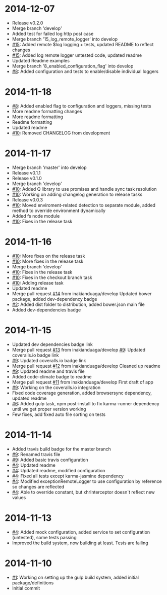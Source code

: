 2014-12-07
==========

  * Release v0.2.0
  * Merge branch 'develop'
  * Added test for failed log http post case
  * Merge branch '15_log_remote_logger' into develop
  * [#15](https://github.com/inakianduaga/angular-remote-logger/issues/15): Added remote $log logging + tests, updated README to reflect changes
  * [#15](https://github.com/inakianduaga/angular-remote-logger/issues/15): Added log remote logger untested code, updated readme
  * Updated Readme examples
  * Merge branch '8_enabled_configuration_flag' into develop
  * [#8](https://github.com/inakianduaga/angular-remote-logger/issues/8): Added configuration and tests to enable/disable individual loggers

2014-11-18
==========

  * [#8](https://github.com/inakianduaga/angular-remote-logger/issues/8): Added enabled flag to configuration and loggers, missing tests
  * More readme formatting changes
  * More readme formatting
  * Readme formatting
  * Updated readme
  * [#10](https://github.com/inakianduaga/angular-remote-logger/issues/10): Removed CHANGELOG from development

2014-11-17
==========

  * Merge branch 'master' into develop
  * Release v0.1.1
  * Release v0.1.0
  * Merge branch 'develop'
  * [#10](https://github.com/inakianduaga/angular-remote-logger/issues/10): Added Q library to use promises and handle sync task resolution
  * [#10](https://github.com/inakianduaga/angular-remote-logger/issues/10): Working on adding changelog generation to release tasks
  * Release v0.0.3
  * [#10](https://github.com/inakianduaga/angular-remote-logger/issues/10): Moved enviroment-related detection to separate module, added method to override environment dynamically
  * Added fs node module
  * [#10](https://github.com/inakianduaga/angular-remote-logger/issues/10): Fixes in the release task

2014-11-16
==========

  * [#10](https://github.com/inakianduaga/angular-remote-logger/issues/10): More fixes on the release task
  * [#10](https://github.com/inakianduaga/angular-remote-logger/issues/10): More fixes in the release task
  * Merge branch 'develop'
  * [#10](https://github.com/inakianduaga/angular-remote-logger/issues/10): Fixes in the release task
  * [#10](https://github.com/inakianduaga/angular-remote-logger/issues/10): Fixes in the checkout branch task
  * [#10](https://github.com/inakianduaga/angular-remote-logger/issues/10): Adding release task
  * Updated readme
  * Merge pull request [#14](https://github.com/inakianduaga/angular-remote-logger/issues/14) from inakianduaga/develop
    Updated bower package, added dev-dependency badge
  * [#2](https://github.com/inakianduaga/angular-remote-logger/issues/2): Added dist folder to distribution, added bower.json main file
  * Added dev-dependencies badge

2014-11-15
==========

  * Updated dev dependencies badge link
  * Merge pull request [#13](https://github.com/inakianduaga/angular-remote-logger/issues/13) from inakianduaga/develop
    [#9](https://github.com/inakianduaga/angular-remote-logger/issues/9): Updated coveralls.io badge link
  * [#9](https://github.com/inakianduaga/angular-remote-logger/issues/9): Updated coveralls.io badge link
  * Merge pull request [#12](https://github.com/inakianduaga/angular-remote-logger/issues/12) from inakianduaga/develop
    Cleaned up readme
  * [#9](https://github.com/inakianduaga/angular-remote-logger/issues/9): Updated readme and travis file
  * Added code-climate badge to readme
  * Merge pull request [#11](https://github.com/inakianduaga/angular-remote-logger/issues/11) from inakianduaga/develop
    First draft of app
  * [#9](https://github.com/inakianduaga/angular-remote-logger/issues/9): Working on the coveralls.io integration
  * Fixed code coverage generation, added browsersync dependency, updated readme
  * [#6](https://github.com/inakianduaga/angular-remote-logger/issues/6): Added gulp task, npm post-install to fix karma-runner dependency until we get proper version working
  * Few fixes, add fixed auto file sorting on tests

2014-11-14
==========

  * Added travis build badge for the master branch
  * [#9](https://github.com/inakianduaga/angular-remote-logger/issues/9): Renamed travis file
  * [#9](https://github.com/inakianduaga/angular-remote-logger/issues/9): Added basic travis configuration
  * [#4](https://github.com/inakianduaga/angular-remote-logger/issues/4): Updated readme
  * [#4](https://github.com/inakianduaga/angular-remote-logger/issues/4): Updated readme, modified configuration
  * [#4](https://github.com/inakianduaga/angular-remote-logger/issues/4): Fixed all tests except karma-jasmine dependency
  * [#4](https://github.com/inakianduaga/angular-remote-logger/issues/4): Modified exceptionRemoteLogger to use configuration by reference so changes are reflected
  * [#4](https://github.com/inakianduaga/angular-remote-logger/issues/4): Able to override constant, but xhrInterceptor doesn`t reflect new values

2014-11-13
==========

  * [#4](https://github.com/inakianduaga/angular-remote-logger/issues/4): Added mock configuration, added service to set configuration (untested), some tests passing
  * Improved the build system, now building at least. Tests are failing

2014-11-10
==========

  * [#1](https://github.com/inakianduaga/angular-remote-logger/issues/1): Working on setting up the gulp build system, added initial package/definitions
  * Initial commit